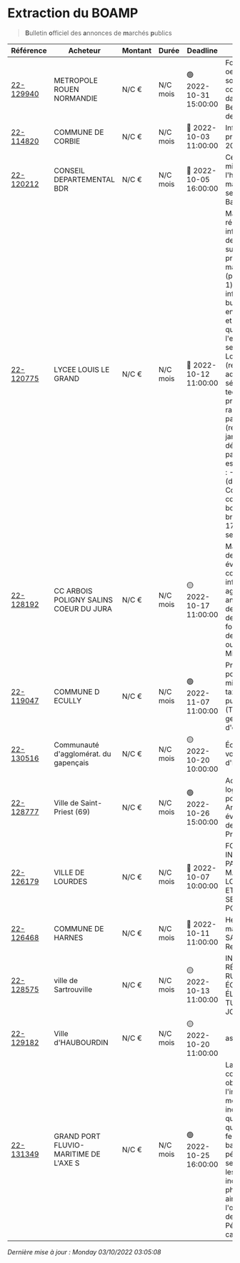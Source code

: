 # Extraction du BOAMP
> **B**ulletin **o**fficiel des **a**nnonces de **m**archés **p**ublics

| Référence | Acheteur | Montant | Durée | Deadline | Résumé | Mot clé|
|---|---|---|---|---|---|---|
| [22-129940](https://www.boamp.fr/avis/detail/22-129940) | METROPOLE ROUEN NORMANDIE | N/C € | N/C mois | 🟢 2022-10-31 15:00:00 | Fourniture et mise en oeuvre de la nouvelle solution active de continuité INPT MS71 dans le tunnel Beauvoisine - Théâtre des Arts | *infrastructures systemes*|
| [22-114820](https://www.boamp.fr/avis/detail/22-114820) | COMMUNE DE CORBIE | N/C € | N/C mois | 🔴 2022-10-03 11:00:00 | Infogérance et prestations associées 2023 - 2026 | *serveur*|
| [22-120212](https://www.boamp.fr/avis/detail/22-120212) | CONSEIL DEPARTEMENTAL BDR | N/C € | N/C mois | 🔴 2022-10-05 16:00:00 | Ce marché porte sur la mise à jour, l'hébergement et la maintenance du serveur vocal 'Envie de Balade' | *serveur*|
| [22-120775](https://www.boamp.fr/avis/detail/22-120775) | LYCEE LOUIS LE GRAND | N/C € | N/C mois | 🔴 2022-10-12 11:00:00 | Maintenance et réparation de matériel informatiqueRéalisation de prestations de support utilisateur de proximité et de maintenance (prestations de niveau 1) sur du matériel informatique de bureau, en environnement scolaire et pédagogique, ainsi que sur l'environnement serveur du lycée Louis-le-Grand (réseau pédagogique, administratif et sécurité). Un technicien devra être présent sur site à raison de 1 450 heures par année scolaire (réparties entre le 1er janvier 2023 et le 31 décembre 2023). Le parc de l'Etablissement est composé d'environ : -550 ordinateurs (dont administration),-Couverture wifi comprenant 240 bornes,-Baie de brassage fibrée avec 17 répartiteurs,-9 serveurs. | *serveur*|
| [22-128192](https://www.boamp.fr/avis/detail/22-128192) | CC ARBOIS POLIGNY SALINS COEUR DU JURA | N/C € | N/C mois | 🟡 2022-10-17 11:00:00 | Marché de prestations de service portant évaluation des compétences informatiques (Pix) des agents de la CCAPSCJ, analyse de l'utilisations des outils collaboratifs de type M365 et formation des agents de la CCAPSCJ aux outils collaboratifs type Microsoft 365 | *microsoft*|
| [22-119047](https://www.boamp.fr/avis/detail/22-119047) | COMMUNE D ECULLY | N/C € | N/C mois | 🟢 2022-11-07 11:00:00 | Prestation de service pour la gestion de la mise en oeuvre de la taxe locale sur la publicité extérieure (TLPE) et pour la gestion des dossiers d'enseignes | *logiciels*|
| [22-130516](https://www.boamp.fr/avis/detail/22-130516) | Communauté d'agglomérat. du gapençais | N/C € | N/C mois | 🟡 2022-10-20 10:00:00 | Écrans d'information voyageurs pour le Pôle d'Échange Multimodal | *logiciels*|
| [22-128777](https://www.boamp.fr/avis/detail/22-128777) | Ville de Saint-Priest (69) | N/C € | N/C mois | 🟢 2022-10-26 15:00:00 | Acquisition d'un logiciel de billetterie pour le Théâtre Théo Argence et les évènements culturels de la Ville de Saint-Priest | *logiciels*|
| [22-126179](https://www.boamp.fr/avis/detail/22-126179) | VILLE DE LOURDES | N/C € | N/C mois | 🔴 2022-10-07 10:00:00 | FOURNITURE, INSTALLATION, PARAMETRAGE ET MAINTENANCE DE LOGICIELS COURRIER ET METIERS POUR LES SERVICES A LA POPULATION | *logiciels*|
| [22-126468](https://www.boamp.fr/avis/detail/22-126468) | COMMUNE DE HARNES | N/C € | N/C mois | 🔴 2022-10-11 11:00:00 | Hébergement et maintenance en mode SAAS d'un logiciel Ressources Humaines | *logiciels*|
| [22-128575](https://www.boamp.fr/avis/detail/22-128575) | ville de Sartrouville | N/C € | N/C mois | 🟡 2022-10-13 11:00:00 | INFRASTRUCTURE RÉSEAU ET WIFI SANS RUPTURE SUR LES ÉCOLES ÉLÉMENTAIRES TURGOT 1, TURGOT 2, JOLIOT CURIE 1 | *wifi*|
| [22-129182](https://www.boamp.fr/avis/detail/22-129182) | Ville d'HAUBOURDIN | N/C € | N/C mois | 🟡 2022-10-20 11:00:00 | assurances CCAS | *informatique*|
| [22-131349](https://www.boamp.fr/avis/detail/22-131349) | GRAND PORT FLUVIO-MARITIME DE L'AXE S | N/C € | N/C mois | 🟢 2022-10-25 16:00:00 | La présente consultation a pour objet la réalisation et l'interprétation de mesures inclinométriques sur le quai du Havre, ainsi que sur l'ouvrage de fermeture de l'ancien bassin aux pétroles.Les mesures seront effectuées dans les tubes inclinométriques de la phase 2 de Port 2000, ainsi que ceux de l'ouvrage de fermeture de l'ancien Bassin aux Pétroles lors de campagnes annuelles. | *informatique*|


_Dernière mise à jour : Monday 03/10/2022 03:05:08_